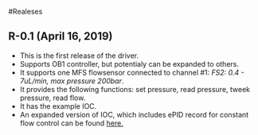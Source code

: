 #Realeses

## R-0.1 (April 16, 2019)
* This is the first release of the driver. 
* Supports OB1 controller, but potentialy can be expanded to others.
* It supports one MFS flowsensor connected to channel #1: *FS2: 0.4 - 7uL/min, max pressure 200bar*.
* It provides the following functions: set pressure, read pressure, tweek pressure, read flow.
* It has the example IOC.
* An expanded version of IOC, which includes ePID record for constant flow control can be found [here.](https://github.com/oksanagit/elveFlowESmobile)
